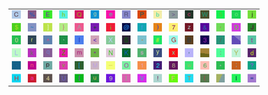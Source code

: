 <table>
<tr>
<td><img src="43.gif"></td>
<td><img src="25.gif"></td>
<td><img src="45.gif"></td>
<td><img src="68.gif"></td>
<td><img src="51.gif"></td>
<td><img src="67.gif"></td>
<td><img src="65.gif"></td>
<td><img src="52.gif"></td>
<td><img src="50.gif"></td>
<td><img src="62.gif"></td>
<td><img src="3E.gif"></td>
<td><img src="63.gif"></td>
<td><img src="57.gif"></td>
<td><img src="35.gif"></td>
<td><img src="6F.gif"></td>
<td><img src="6A.gif"></td>
</tr>
<tr>
<td><img src="24.gif"></td>
<td><img src="7E.gif"></td>
<td><img src="5D.gif"></td>
<td><img src="7D.gif"></td>
<td><img src="41.gif"></td>
<td><img src="2B.gif"></td>
<td><img src="69.gif"></td>
<td><img src="40.gif"></td>
<td><img src="66.gif"></td>
<td><img src="29.gif"></td>
<td><img src="37.gif"></td>
<td><img src="7A.gif"></td>
<td><img src="26.gif"></td>
<td><img src="27.gif"></td>
<td><img src="44.gif"></td>
<td><img src="4A.gif"></td>
</tr>
<tr>
<td><img src="30.gif"></td>
<td><img src="72.gif"></td>
<td><img src="5E.gif"></td>
<td><img src="60.gif"></td>
<td><img src="6C.gif"></td>
<td><img src="3C.gif"></td>
<td><img src="58.gif"></td>
<td><img src="53.gif"></td>
<td><img src="2D.gif"></td>
<td><img src="23.gif"></td>
<td><img src="47.gif"></td>
<td><img src="42.gif"></td>
<td><img src="33.gif"></td>
<td><img src="2F.gif"></td>
<td><img src="gr3.gif"></td>
<td><img src="74.gif"></td>
</tr>
<tr>
<td><img src="4C.gif"></td>
<td><img src="6B.gif"></td>
<td><img src="71.gif"></td>
<td><img src="5A.gif"></td>
<td><img src="6D.gif"></td>
<td><img src="22.gif"></td>
<td><img src="4E.gif"></td>
<td><img src="4B.gif"></td>
<td><img src="73.gif"></td>
<td><img src="79.gif"></td>
<td><img src="78.gif"></td>
<td><img src="2C.gif"></td>
<td><img src="gr2.gif"></td>
<td><img src="3A.gif"></td>
<td><img src="59.gif"></td>
<td><img src="64.gif"></td>
</tr>
<tr>
<td><img src="2E.gif"></td>
<td><img src="6E.gif"></td>
<td><img src="70.gif"></td>
<td><img src="76.gif"></td>
<td><img src="5B.gif"></td>
<td><img src="4D.gif"></td>
<td><img src="5F.gif"></td>
<td><img src="4F.gif"></td>
<td><img src="31.gif"></td>
<td><img src="32.gif"></td>
<td><img src="38.gif"></td>
<td><img src="77.gif"></td>
<td><img src="36.gif"></td>
<td><img src="2A.gif"></td>
<td><img src="3B.gif"></td>
<td><img src="3F.gif"></td>
</tr>
<tr>
<td><img src="48.gif"></td>
<td><img src="61.gif"></td>
<td><img src="34.gif"></td>
<td><img src="55.gif"></td>
<td><img src="7B.gif"></td>
<td><img src="75.gif"></td>
<td><img src="39.gif"></td>
<td><img src="7C.gif"></td>
<td><img src="56.gif"></td>
<td><img src="21.gif"></td>
<td><img src="46.gif"></td>
<td><img src="54.gif"></td>
<td><img src="28.gif"></td>
<td><img src="gr1.gif"></td>
<td><img src="49.gif"></td>
<td><img src="3D.gif"></td>
</tr>
</table>
